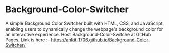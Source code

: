 # Background-Color-Switcher
A simple Background Color Switcher built with HTML, CSS, and JavaScript, enabling users to dynamically change the webpage's background color for an interactive experience.
Host Background-Color-Switche at GitHub Pages, Link is here :- https://ankit-1706.github.io/Background-Color-Switcher/
